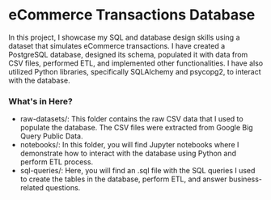# eCommerce Transactions Database

In this project, I showcase my SQL and database design skills using a dataset that simulates eCommerce transactions. I have created a PostgreSQL database, designed its schema, populated it with data from CSV files, performed ETL, and implemented other functionalities. I have also utilized Python libraries, specifically SQLAlchemy and psycopg2, to interact with the database.

### What's in Here?
* raw-datasets/: This folder contains the raw CSV data that I used to populate the database. The CSV files were extracted from Google Big Query Public Data.
* notebooks/: In this folder, you will find Jupyter notebooks where I demonstrate how to interact with the database using Python and perform ETL process.
* sql-queries/: Here, you will find an .sql file with the SQL queries I used to create the tables in the database, perform ETL, and answer business-related questions.
